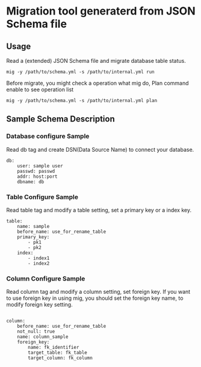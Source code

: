 # Migration tool generaterd from JSON Schema file

## Usage
Read a (extended) JSON Schema file and migrate database table status.

```sh:
mig -y /path/to/schema.yml -s /path/to/internal.yml run
```

Before migrate, you might check a operation what mig do,
Plan command enable to see operation list

```sh;
mig -y /path/to/schema.yml -s /path/to/internal.yml plan
```

## Sample Schema Description

### Database configure Sample

Read db tag and create DSN(Data Source Name) to connect your database.

```yaml:
db:
    user: sample user
    passwd: passwd
    addr: host:port
    dbname: db

```

### Table Configure Sample

Read table tag and modify a table setting, set a primary key or a index key.

```yaml:
table:
    name: sample
    before_name: use_for_rename_table
    primary_key:
        - pk1
        - pk2
    index:
        - index1
        - index2
```

### Column Configure Sample

Read column tag and modify a column setting, set foreign key.
If you want to use foreign key in using mig, you should set the foreign key name,
to modify foreign key setting.

```yaml:

column:
    before_name: use_for_rename_table
    not_null: true
    name: column_sample
    foreign_key:
        name: fk_identifier
        target_table: fk_table
        target_column: fk_column
        
```